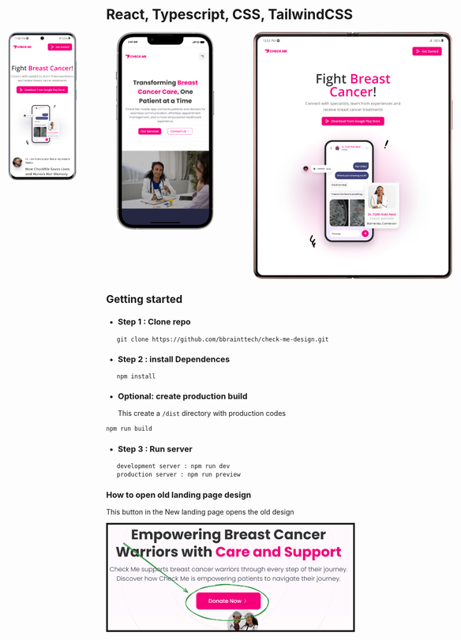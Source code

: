 # React, Typescript, CSS, TailwindCSS

<div style="display:flex;gap:5rem;justify-content:center">
<img src='public/preview/Galaxy-S20.png'
style='height:300px'
/><img src='public/preview/iPhone-13-PRO-MAX.png'
style='height:400px'
/>
<img src='public/preview/Galaxy-Fold2.png'
style='height:500px'
/>
</div>

## Getting started

- ### Step 1 : Clone repo

```shell
   git clone https://github.com/bbrainttech/check-me-design.git

```

- ### Step 2 : install Dependences

```shell
   npm install
```

- ### Optional: create production build
  This create a `/dist` directory with production codes

```bash
npm run build
```

- ### Step 3 : Run server

```bash
   development server : npm run dev
   production server : npm run preview

```

### How to open old landing page design

This button in the New landing page opens the old design

![How to open old Landing page](/public/preview/to-old-design.png)
